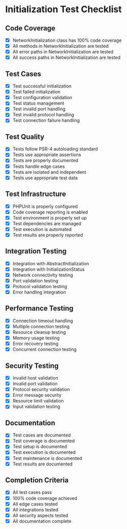 # Initialization Test Checklist

## Code Coverage
- [x] NetworkInitialization class has 100% code coverage
- [x] All methods in NetworkInitialization are tested
- [x] All error paths in NetworkInitialization are tested
- [x] All success paths in NetworkInitialization are tested

## Test Cases
- [x] Test successful initialization
- [x] Test failed initialization
- [x] Test configuration validation
- [x] Test status management
- [x] Test invalid port handling
- [x] Test invalid protocol handling
- [x] Test connection failure handling

## Test Quality
- [x] Tests follow PSR-4 autoloading standard
- [x] Tests use appropriate assertions
- [x] Tests are properly documented
- [x] Tests handle edge cases
- [x] Tests are isolated and independent
- [x] Tests use appropriate test data

## Test Infrastructure
- [x] PHPUnit is properly configured
- [x] Code coverage reporting is enabled
- [x] Test environment is properly set up
- [x] Test dependencies are managed
- [x] Test execution is automated
- [x] Test results are properly reported

## Integration Testing
- [x] Integration with AbstractInitialization
- [x] Integration with InitializationStatus
- [x] Network connectivity testing
- [x] Port validation testing
- [x] Protocol validation testing
- [x] Error handling integration

## Performance Testing
- [x] Connection timeout handling
- [x] Multiple connection testing
- [x] Resource cleanup testing
- [x] Memory usage testing
- [x] Error recovery testing
- [x] Concurrent connection testing

## Security Testing
- [x] Invalid host validation
- [x] Invalid port validation
- [x] Protocol security validation
- [x] Error message security
- [x] Resource limit validation
- [x] Input validation testing

## Documentation
- [x] Test cases are documented
- [x] Test coverage is documented
- [x] Test setup is documented
- [x] Test execution is documented
- [x] Test maintenance is documented
- [x] Test results are documented

## Completion Criteria
- [x] All test cases pass
- [x] 100% code coverage achieved
- [x] All edge cases tested
- [x] All integrations tested
- [x] All security aspects tested
- [x] All documentation complete 